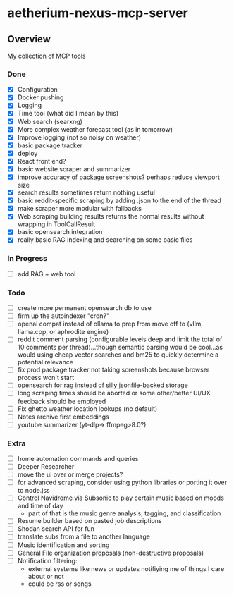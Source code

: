 # aetherium-nexus-mcp-server

## Overview

My collection of MCP tools

### Done

- [x] Configuration
- [x] Docker pushing
- [x] Logging
- [x] Time tool (what did I mean by this)
- [x] Web search (searxng)
- [x] More complex weather forecast tool (as in tomorrow)
- [x] Improve logging (not so noisy on weather)
- [x] basic package tracker
- [x] deploy
- [x] React front end?
- [x] basic website scraper and summarizer
- [x] improve accuracy of package screenshots? perhaps reduce viewport size
- [x] search results sometimes return nothing useful
- [x] basic reddit-specific scraping by adding .json to the end of the thread
- [x] make scraper more modular with fallbacks
- [x] Web scraping building results returns the normal results without wrapping in ToolCallResult
- [x] basic opensearch integration
- [x] really basic RAG indexing and searching on some basic files

### In Progress

- [ ] add RAG + web tool

### Todo

- [ ] create more permanent opensearch db to use
- [ ] firm up the autoindexer "cron?"
- [ ] openai compat instead of ollama to prep from move off to (vllm, llama.cpp, or aphrodite engine)
- [ ] reddit comment parsing (configurable levels deep and limit the total of 10 comments per thread)...though semantic parsing would be cool...as would using cheap vector searches and bm25 to quickly determine a potential relevance
- [ ] fix prod package tracker not taking screenshots because browser process won't start
- [ ] opensearch for rag instead of silly jsonfile-backed storage
- [ ] long scraping times should be aborted or some other/better UI/UX feedback should be employed
- [ ] Fix ghetto weather location lookups (no default)
- [ ] Notes archive first embeddings
- [ ] youtube summarizer (yt-dlp-> ffmpeg>8.0?)

### Extra

- [ ] home automation commands and queries
- [ ] Deeper Researcher
- [ ] move the ui over or merge projects?
- [ ] for advanced scraping, consider using python libraries or porting it over to node.jss
- [ ] Control Navidrome via Subsonic to play certain music based on moods and time of day
  - part of that is the music genre analysis, tagging, and classification
- [ ] Resume builder based on pasted job descriptions
- [ ] Shodan search API for fun
- [ ] translate subs from a file to another language
- [ ] Music identification and sorting
- [ ] General File organization proposals (non-destructive proposals)
- [ ] Notification filtering:
  - external systems like news or updates notifiying me of things I care about or not
  - could be rss or songs
